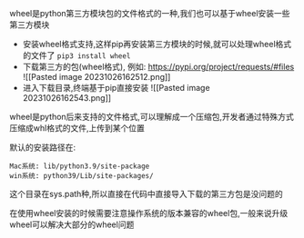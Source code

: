 wheel是python第三方模块包的文件格式的一种,我们也可以基于wheel安装一些第三方模块

- 安装wheel格式支持,这样pip再安装第三方模块的时候,就可以处理wheel格式的文件了
`pip3 install wheel`
- 下载第三方的包(wheel格式), 例如: https://pypi.org/project/requests/#files
![[Pasted image 20231026162512.png]]
- 进入下载目录,终端基于pip直接安装
![[Pasted image 20231026162543.png]]

wheel是python后来支持的文件格式,可以理解成一个压缩包,开发者通过特殊方式压缩成whl格式的文件,上传到某个位置

默认的安装路径在:
```
Mac系统: lib/python3.9/site-package
win系统: python39/Lib/site-packages/
```
这个目录在sys.path种,所以直接在代码中直接导入下载的第三方包是没问题的

在使用wheel安装的时候需要注意操作系统的版本兼容的wheel包,一般来说升级wheel可以解决大部分的wheel问题
